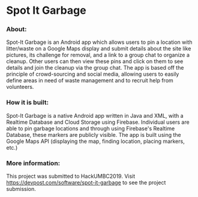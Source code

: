 # Spot It Garbage
### About:
Spot-It Garbage is an Android app which allows users to pin a location with litter/waste on a Google Maps display and submit details about the site like pictures, its challenge for removal, and a link to a group chat to organize a cleanup. Other users can then view these pins and click on them to see details and join the cleanup via the group chat. The app is based off the principle of crowd-sourcing and social media, allowing users to easily define areas in need of waste management and to recruit help from volunteers.
### How it is built:
Spot-It Garbage is a native Android app written in Java and XML, with a Realtime Database and Cloud Storage using Firebase.
Individual users are able to pin garbage locations and through using Firebase's Realtime Database, these markers are publicly visible.
The app is built using the Google Maps API (displaying the map, finding location, placing markers, etc.)
### More information:
This project was submitted to HackUMBC2019. Visit https://devpost.com/software/spot-it-garbage to see the project submission.
